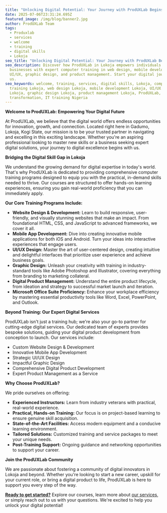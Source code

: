 ```yaml
---
title: "Unlocking Digital Potential: Your Journey with ProdUXLab Begins Here"
date: 2025-07-06T23:31:24.695Z
featured_image: /img/blog/banner2.jpg
author: ProdUXLab Team
tags:
  - Produxlab
  - services
  - welcome
  - training
  - digital skills
  - Lokoja
seo_title: "Unlocking Digital Potential: Your Journey with ProdUXLab Begins Here"
seo_description: Discover how ProdUXLab in Lokoja empowers individuals and
  businesses with expert computer training in web design, mobile development,
  UI/UX, graphic design, and product management. Start your digital journey with
  us.
seo_keywords: welcome, training, services, digital skills, Lokoja, computer
  training Lokoja, web design Lokoja, mobile development Lokoja, UI/UX design
  Lokoja, graphic design Lokoja, product management Lokoja, ProdUXLab, digital
  transformation, IT training Nigeria
---
```

<!--StartFragment-->

**Welcome to ProdUXLab: Empowering Your Digital Future**

At ProdUXLab, we believe that the digital world offers endless opportunities for innovation, growth, and connection. Located right here in Gadumo, Lokoja, Kogi State, our mission is to be your trusted partner in navigating and excelling in this exciting landscape. Whether you're an aspiring professional looking to master new skills or a business seeking expert digital solutions, your journey to digital excellence begins with us.

**Bridging the Digital Skill Gap in Lokoja**

We understand the growing demand for digital expertise in today's world. That's why ProdUXLab is dedicated to providing comprehensive computer training programs designed to equip you with the practical, in-demand skills needed to thrive. Our courses are structured to offer hands-on learning experiences, ensuring you gain real-world proficiency that you can immediately apply.

**Our Core Training Programs Include:**

* **Website Design & Development:** Learn to build responsive, user-friendly, and visually stunning websites that make an impact. From foundational HTML, CSS, and JavaScript to advanced frameworks, we cover it all.
* **Mobile App Development:** Dive into creating innovative mobile applications for both iOS and Android. Turn your ideas into interactive experiences that engage users.
* **UI/UX Design:** Master the art of user-centered design, creating intuitive and delightful interfaces that prioritize user experience and achieve business goals.
* **Graphic Design:** Unleash your creativity with training in industry-standard tools like Adobe Photoshop and Illustrator, covering everything from branding to marketing collateral.
* **Digital Product Management:** Understand the entire product lifecycle, from ideation and strategy to successful market launch and iteration.
* **Microsoft Office Suite Proficiency:** Enhance your workplace efficiency by mastering essential productivity tools like Word, Excel, PowerPoint, and Outlook.

**Beyond Training: Our Expert Digital Services**

ProdUXLab isn't just a training hub; we're also your go-to partner for cutting-edge digital services. Our dedicated team of experts provides bespoke solutions, guiding your digital product development from conception to launch. Our services include:

* Custom Website Design & Development
* Innovative Mobile App Development
* Strategic UI/UX Design
* Impactful Graphic Design
* Comprehensive Digital Product Development
* Expert Product Management as a Service

**Why Choose ProdUXLab?**

We pride ourselves on offering:

* **Experienced Instructors:** Learn from industry veterans with practical, real-world experience.
* **Practical, Hands-on Training:** Our focus is on project-based learning to ensure genuine skill acquisition.
* **State-of-the-Art Facilities:** Access modern equipment and a conducive learning environment.
* **Tailored Solutions:** Customized training and service packages to meet your unique needs.
* **Post-Training Support:** Ongoing guidance and networking opportunities to support your career.

**Join the ProdUXLab Community**

We are passionate about fostering a community of digital innovators in Lokoja and beyond. Whether you're looking to start a new career, upskill for your current role, or bring a digital product to life, ProdUXLab is here to support you every step of the way.

**[Ready to get started?](https://produxlab.netlify.app/#contact)** Explore our courses, learn more about [our services](https://produxlab.netlify.app/#services), or simply reach out to us with your questions. We're excited to help you unlock your digital potential!

<!--EndFragment-->